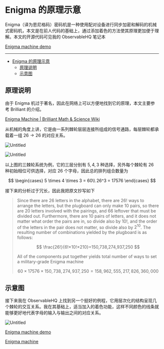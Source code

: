 # Enigma 的原理示意

Enigma（译为恩尼格码）密码机是一种使用配对设备进行同步加密和解码的机械式密码机，本文是在前人代码的基础上，通过添加着色的方法使其原理更加便于理解。本文的开源代码可见我的 ObservableHQ 笔记本

[Enigma machine demo](https://observablehq.com/@listenzcc/enigma-machine-demo)

---
- [Enigma 的原理示意](#enigma-的原理示意)
  - [原理说明](#原理说明)
  - [示意图](#示意图)


## 原理说明

由于 Enigma 机过于著名，因此在网络上可以方便地找到它的原理，本文主要参考 Brilliant 的介绍。

[Enigma Machine | Brilliant Math & Science Wiki](https://brilliant.org/wiki/enigma-machine/)

从机械的角度上讲，它是由一系列棘轮层层连接所组成的信号通路，每层棘轮都承载着一组 $26 \rightarrow 26$ 的对应关系。

![Untitled](Enigma%20%E7%9A%84%E5%8E%9F%E7%90%86%E7%A4%BA%E6%84%8F%20b64ec9eef9b14b2db223552051fd37dd/Untitled.png)

![Untitled](Enigma%20%E7%9A%84%E5%8E%9F%E7%90%86%E7%A4%BA%E6%84%8F%20b64ec9eef9b14b2db223552051fd37dd/Untitled%201.png)

以上图的三棘轮系统为例，它的三层分别有 $5, 4, 3$ 种选择，另外每个棘轮有 $26$ 种初始相位可供选择，对应 $26$ 个字母，因此总的排列组合数量为

$$
\begin{cases}
5 \times 4 \times 3 = 60\\
26^3 = 17576
\end{cases}
$$

接下来的分析过于冗长，因此我把原文抄写如下

> Since there are $26$ letters in the alphabet, there are $26!$ ways to arrange the letters, but the plugboard can only make $10$ pairs, so there are $20$ letters involved with the pairings, and 66 leftover that must be divided out. Furthermore, there are $10$ pairs of letters, and it does not matter what order the pairs are in, so divide also by $10!$, and the order of the letters in the pair does not matter, so divide also by $2^{10}$. The resulting number of combinations yielded by the plugboard is as follows:
> 
> 
> $$
> \frac{26!}{6!×10!×210}=150,738,274,937,250
> $$
> 
> All of the components put together yields total number of ways to set a military-grade Enigma machine
> 
> $$
> 60×17576×150,738,274,937,250=158,962,555,217,826,360,000
> $$
> 

## 示意图

接下来我在 ObservableHQ 上找到另一个挺好的例程，它用层次化的结构呈现几个棘轮的交互关系。我在其基础上，适当加入的着色功能，这样不同颜色的线条就能够更好地代表字母的输入与输出之间的对应关系。

![Untitled](Enigma%20%E7%9A%84%E5%8E%9F%E7%90%86%E7%A4%BA%E6%84%8F%20b64ec9eef9b14b2db223552051fd37dd/Untitled%202.png)

[Enigma machine demo](https://observablehq.com/@listenzcc/enigma-machine-demo)

[Enigma machine](https://observablehq.com/@tmcw/enigma-machine)
